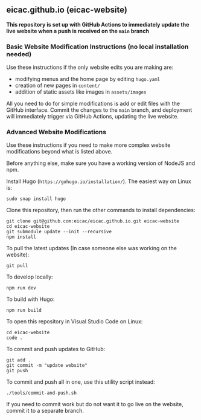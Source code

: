 
## eicac.github.io (eicac-website)

**This repository is set up with GitHub Actions to immediately update the live website when a push is received on the `main` branch**

### Basic Website Modification Instructions (no local installation needed)

Use these instructions if the only website edits you are making are:

- modifying menus and the home page by editing `hugo.yaml`
- creation of new pages in `content/`
- addition of static assets like images in `assets/images`

All you need to do for simple modifications is add or edit files with the GitHub interface. Commit the changes to the `main` branch, and deployment will immediately trigger via GitHub Actions, updating the live website.

### Advanced Website Modifications

Use these instructions if you need to make more complex website modifications beyond what is listed above.

Before anything else, make sure you have a working version of NodeJS and npm.

Install Hugo (`https://gohugo.io/installation/`). The easiest way on Linux is:

```
sudo snap install hugo
```

Clone this repository, then run the other commands to install dependencies:

```
git clone git@github.com:eicac/eicac.github.io.git eicac-website
cd eicac-website
git submodule update --init --recursive
npm install
```

To pull the latest updates (In case someone else was working on the website):
```
git pull
```

To develop locally:
```
npm run dev
```

To build with Hugo:
```
npm run build
```

To open this repository in Visual Studio Code on Linux:
```
cd eicac-website
code .
```

To commit and push updates to GitHub:
```
git add .
git commit -m "update website"
git push
```

To commit and push all in one, use this utility script instead:
```
./tools/commit-and-push.sh
```

If you need to commit work but do not want it to go live on the website, commit it to a separate branch.
